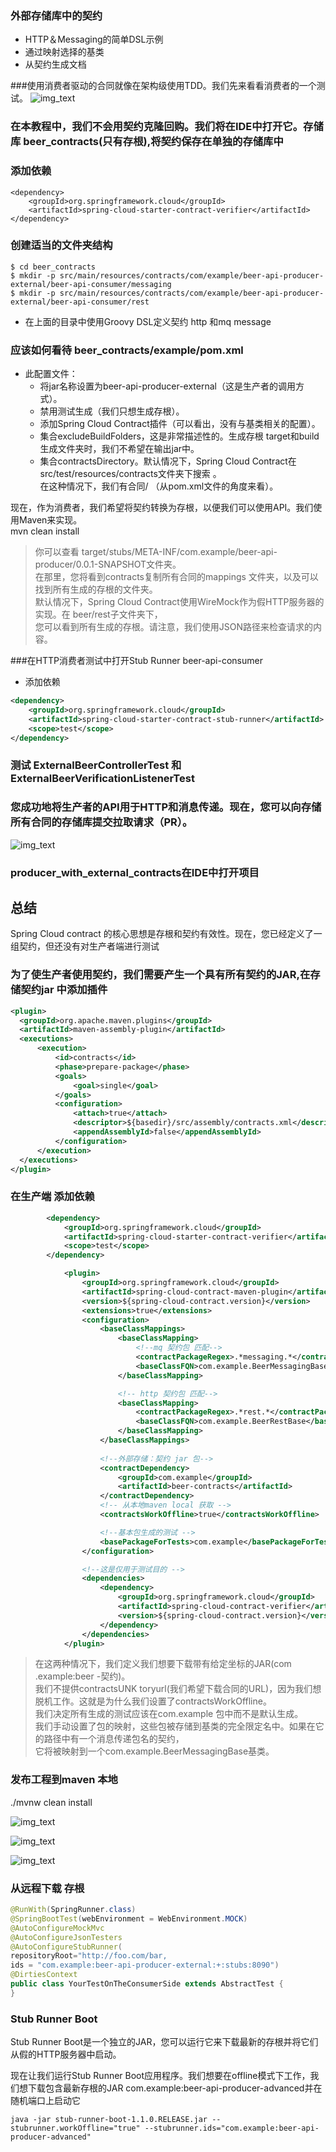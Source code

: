 ### 外部存储库中的契约
- HTTP＆Messaging的简单DSL示例
- 通过映射选择的基类
- 从契约生成文档

###使用消费者驱动的合同就像在架构级使用TDD。我们先来看看消费者的一个测试。
![img_text](./img/消费者-1.png)

### 在本教程中，我们不会用契约克隆回购。我们将在IDE中打开它。存储库 beer_contracts(只有存根),将契约保存在单独的存储库中

### 添加依赖
````
<dependency>
    <groupId>org.springframework.cloud</groupId>
    <artifactId>spring-cloud-starter-contract-verifier</artifactId>
</dependency>
````

### 创建适当的文件夹结构

````
$ cd beer_contracts
$ mkdir -p src/main/resources/contracts/com/example/beer-api-producer-external/beer-api-consumer/messaging
$ mkdir -p src/main/resources/contracts/com/example/beer-api-producer-external/beer-api-consumer/rest
````

- 在上面的目录中使用Groovy DSL定义契约 http 和mq message

### 应该如何看待 beer_contracts/example/pom.xml
- 此配置文件：
    - 将jar名称设置为beer-api-producer-external（这是生产者的调用方式）。
    - 禁用测试生成（我们只想生成存根）。
    - 添加Spring Cloud Contract插件（可以看出，没有与基类相关的配置）。
    - 集合excludeBuildFolders，这是非常描述性的。生成存根 target和build生成文件夹时，我们不希望在输出jar中。
    - 集合contractsDirectory。默认情况下，Spring Cloud Contract在src/test/resources/contracts文件夹下搜索 。  
      在这种情况下，我们有合同/ （从pom.xml文件的角度来看）。  
        
现在，作为消费者，我们希望将契约转换为存根，以便我们可以使用API​​。我们使用Maven来实现。  
mvn clean install  

>你可以查看 target/stubs/META-INF/com.example/beer-api-producer/0.0.1-SNAPSHOT文件夹。   
在那里，您将看到contracts复制所有合同的mappings 文件夹，以及可以找到所有生成的存根的文件夹。   
默认情况下，Spring Cloud Contract使用WireMock作为假HTTP服务器的实现。在 beer/rest子文件夹下，   
您可以看到所有生成的存根。请注意，我们使用JSON路径来检查请求的内容。


###在HTTP消费者测试中打开Stub Runner   beer-api-consumer
- 添加依赖
````xml
<dependency>
	<groupId>org.springframework.cloud</groupId>
	<artifactId>spring-cloud-starter-contract-stub-runner</artifactId>
	<scope>test</scope>
</dependency>
````

### 测试 ExternalBeerControllerTest 和 ExternalBeerVerificationListenerTest

### 您成功地将生产者的API用于HTTP和消息传递。现在，您可以向存储所有合同的存储库提交拉取请求（PR）。

![img_text](./img/生产流程-1.png)


### producer_with_external_contracts在IDE中打开项目

## 总结
Spring Cloud contract 的核心思想是存根和契约有效性。现在，您已经定义了一组契约，但还没有对生产者端进行测试


### 为了使生产者使用契约，我们需要产生一个具有所有契约的JAR,在存储契约jar 中添加插件
````xml
<plugin>
  <groupId>org.apache.maven.plugins</groupId>
  <artifactId>maven-assembly-plugin</artifactId>
  <executions>
      <execution>
          <id>contracts</id>
          <phase>prepare-package</phase>
          <goals>
              <goal>single</goal>
          </goals>
          <configuration>
              <attach>true</attach>
              <descriptor>${basedir}/src/assembly/contracts.xml</descriptor>
              <appendAssemblyId>false</appendAssemblyId>
          </configuration>
      </execution>
  </executions>
</plugin>
````

### 在生产端 添加依赖
````xml
        <dependency>
			<groupId>org.springframework.cloud</groupId>
			<artifactId>spring-cloud-starter-contract-verifier</artifactId>
			<scope>test</scope>
		</dependency>
````

````xml
            <plugin>
                <groupId>org.springframework.cloud</groupId>
                <artifactId>spring-cloud-contract-maven-plugin</artifactId>
                <version>${spring-cloud-contract.version}</version>
                <extensions>true</extensions>
                <configuration>
                    <baseClassMappings>
                        <baseClassMapping>
                            <!--mq 契约包 匹配-->
                            <contractPackageRegex>.*messaging.*</contractPackageRegex>
                            <baseClassFQN>com.example.BeerMessagingBase</baseClassFQN>
                        </baseClassMapping>

                        <!-- http 契约包 匹配-->
                        <baseClassMapping>
                            <contractPackageRegex>.*rest.*</contractPackageRegex>
                            <baseClassFQN>com.example.BeerRestBase</baseClassFQN>
                        </baseClassMapping>
                    </baseClassMappings>
                    
                    <!--外部存储：契约 jar 包-->
                    <contractDependency>
                        <groupId>com.example</groupId>
                        <artifactId>beer-contracts</artifactId>
                    </contractDependency>
                    <!-- 从本地maven local 获取 -->
                    <contractsWorkOffline>true</contractsWorkOffline>

                    <!--基本包生成的测试 -->
                    <basePackageForTests>com.example</basePackageForTests>
                </configuration>

                <!--这是仅用于测试目的 -->
                <dependencies>
                    <dependency>
                        <groupId>org.springframework.cloud</groupId>
                        <artifactId>spring-cloud-contract-verifier</artifactId>
                        <version>${spring-cloud-contract.version}</version>
                    </dependency>
                </dependencies>
            </plugin>

````

>在这两种情况下，我们定义我们想要下载带有给定坐标的JAR(com .example:beer -契约)。  
 我们不提供contractsUNK toryurl(我们希望下载合同的URL)，因为我们想脱机工作。这就是为什么我们设置了contractsWorkOffline。  
 我们决定所有生成的测试应该在com.example 包中而不是默认生成。  
 我们手动设置了包的映射，这些包被存储到基类的完全限定名中。如果在它的路径中有一个消息传递包名的契约，  
 它将被映射到一个com.example.BeerMessagingBase基类。
 
### 发布工程到maven 本地 
./mvnw clean install

![img_text](./img/消费者-2.png)

![img_text](./img/消费者-3.png)

![img_text](./img/消费者流程-2.png)


### 从远程下载 存根
````java
@RunWith(SpringRunner.class)
@SpringBootTest(webEnvironment = WebEnvironment.MOCK)
@AutoConfigureMockMvc
@AutoConfigureJsonTesters
@AutoConfigureStubRunner(
repositoryRoot="http://foo.com/bar,
ids = "com.example:beer-api-producer-external:+:stubs:8090")
@DirtiesContext
public class YourTestOnTheConsumerSide extends AbstractTest {
}
````



### Stub Runner Boot
Stub Runner Boot是一个独立的JAR，您可以运行它来下载最新的存根并将它们从假的HTTP服务器中启动。

现在让我们运行Stub Runner Boot应用程序。我们想要在offline模式下工作，我们想下载包含最新存根的JAR com.example:beer-api-producer-advanced并在随机端口上启动它
````
java -jar stub-runner-boot-1.1.0.RELEASE.jar --stubrunner.workOffline="true" --stubrunner.ids="com.example:beer-api-producer-advanced"
````